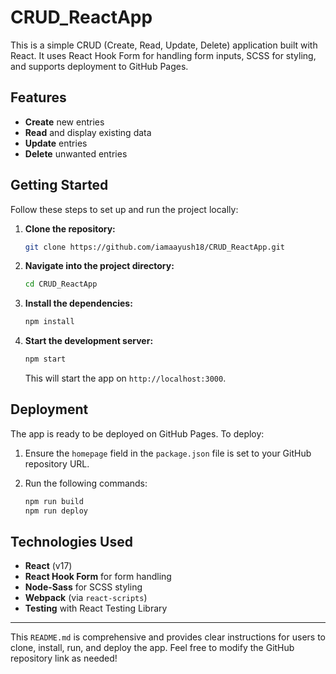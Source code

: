 # CRUD_ReactApp

This is a simple CRUD (Create, Read, Update, Delete) application built with React. It uses React Hook Form for handling form inputs, SCSS for styling, and supports deployment to GitHub Pages.

## Features

- **Create** new entries
- **Read** and display existing data
- **Update** entries
- **Delete** unwanted entries

## Getting Started

Follow these steps to set up and run the project locally:

1. **Clone the repository:**

   ```bash
   git clone https://github.com/iamaayush18/CRUD_ReactApp.git
   ```

2. **Navigate into the project directory:**

   ```bash
   cd CRUD_ReactApp
   ```

3. **Install the dependencies:**

   ```bash
   npm install
   ```

4. **Start the development server:**

   ```bash
   npm start
   ```

   This will start the app on `http://localhost:3000`.

## Deployment

The app is ready to be deployed on GitHub Pages. To deploy:

1. Ensure the `homepage` field in the `package.json` file is set to your GitHub repository URL.

2. Run the following commands:

   ```bash
   npm run build
   npm run deploy
   ```

## Technologies Used

- **React** (v17)
- **React Hook Form** for form handling
- **Node-Sass** for SCSS styling
- **Webpack** (via `react-scripts`)
- **Testing** with React Testing Library

---

This `README.md` is comprehensive and provides clear instructions for users to clone, install, run, and deploy the app. Feel free to modify the GitHub repository link as needed!
